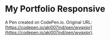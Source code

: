 # My Portfolio Responsive

A Pen created on CodePen.io. Original URL: [https://codepen.io/akj007ind/pen/wvqxjpr](https://codepen.io/akj007ind/pen/wvqxjpr).


